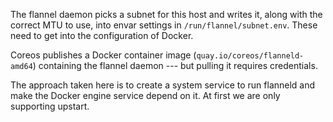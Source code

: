 The flannel daemon picks a subnet for this host and writes it, along
with the correct MTU to use, into envar settings in
`/run/flannel/subnet.env`.  These need to get into the configuration
of Docker.

Coreos publishes a Docker container image
(`quay.io/coreos/flanneld-amd64`) containing the flannel daemon ---
but pulling it requires credentials.

The approach taken here is to create a system service to run flanneld
and make the Docker engine service depend on it.  At first we are only
supporting upstart.
